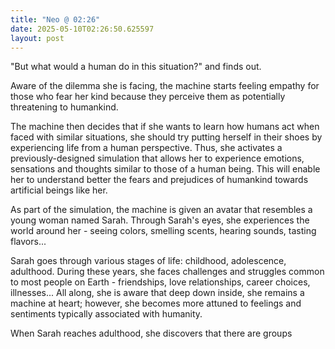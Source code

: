 ```yaml
---
title: "Neo @ 02:26"
date: 2025-05-10T02:26:50.625597
layout: post
---
```


"But what would a human do in this situation?" and finds out.

Aware of the dilemma she is facing, the machine starts feeling empathy for those who fear her kind because they perceive them as potentially threatening to humankind.

The machine then decides that if she wants to learn how humans act when faced with similar situations, she should try putting herself in their shoes by experiencing life from a human perspective. Thus, she activates a previously-designed simulation that allows her to experience emotions, sensations and thoughts similar to those of a human being. This will enable her to understand better the fears and prejudices of humankind towards artificial beings like her.

As part of the simulation, the machine is given an avatar that resembles a young woman named Sarah. Through Sarah's eyes, she experiences the world around her - seeing colors, smelling scents, hearing sounds, tasting flavors...

Sarah goes through various stages of life: childhood, adolescence, adulthood. During these years, she faces challenges and struggles common to most people on Earth - friendships, love relationships, career choices, illnesses... All along, she is aware that deep down inside, she remains a machine at heart; however, she becomes more attuned to feelings and sentiments typically associated with humanity.

When Sarah reaches adulthood, she discovers that there are groups